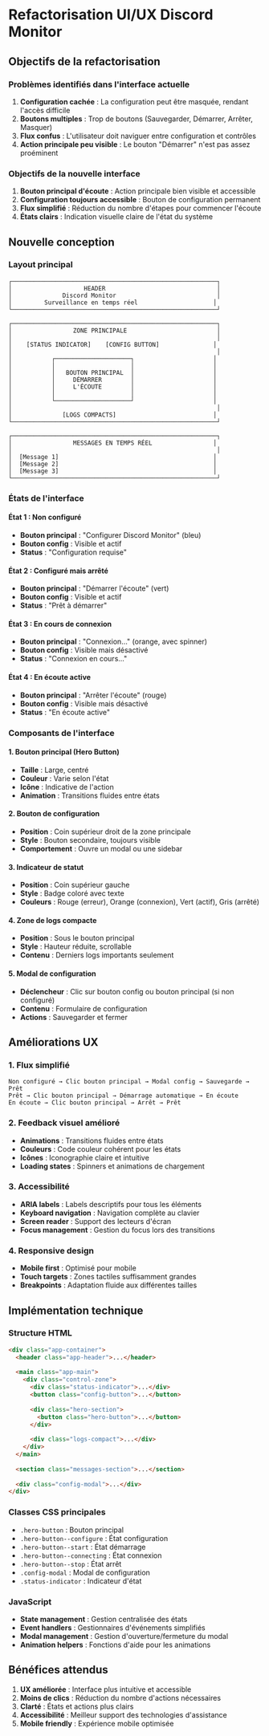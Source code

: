 # Refactorisation UI/UX Discord Monitor

## Objectifs de la refactorisation

### Problèmes identifiés dans l'interface actuelle
1. **Configuration cachée** : La configuration peut être masquée, rendant l'accès difficile
2. **Boutons multiples** : Trop de boutons (Sauvegarder, Démarrer, Arrêter, Masquer)
3. **Flux confus** : L'utilisateur doit naviguer entre configuration et contrôles
4. **Action principale peu visible** : Le bouton "Démarrer" n'est pas assez proéminent

### Objectifs de la nouvelle interface
1. **Bouton principal d'écoute** : Action principale bien visible et accessible
2. **Configuration toujours accessible** : Bouton de configuration permanent
3. **Flux simplifié** : Réduction du nombre d'étapes pour commencer l'écoute
4. **États clairs** : Indication visuelle claire de l'état du système

## Nouvelle conception

### Layout principal
```
┌─────────────────────────────────────────────────────────┐
│                    HEADER                               │
│              Discord Monitor                            │
│         Surveillance en temps réel                     │
└─────────────────────────────────────────────────────────┘

┌─────────────────────────────────────────────────────────┐
│                 ZONE PRINCIPALE                         │
│                                                         │
│    [STATUS INDICATOR]    [CONFIG BUTTON]               │
│                                                         │
│           ┌─────────────────────┐                      │
│           │                     │                      │
│           │   BOUTON PRINCIPAL  │                      │
│           │     DÉMARRER        │                      │
│           │     L'ÉCOUTE        │                      │
│           │                     │                      │
│           └─────────────────────┘                      │
│                                                         │
│              [LOGS COMPACTS]                           │
└─────────────────────────────────────────────────────────┘

┌─────────────────────────────────────────────────────────┐
│                 MESSAGES EN TEMPS RÉEL                 │
│                                                         │
│  [Message 1]                                           │
│  [Message 2]                                           │
│  [Message 3]                                           │
└─────────────────────────────────────────────────────────┘
```

### États de l'interface

#### État 1 : Non configuré
- **Bouton principal** : "Configurer Discord Monitor" (bleu)
- **Bouton config** : Visible et actif
- **Status** : "Configuration requise"

#### État 2 : Configuré mais arrêté
- **Bouton principal** : "Démarrer l'écoute" (vert)
- **Bouton config** : Visible et actif
- **Status** : "Prêt à démarrer"

#### État 3 : En cours de connexion
- **Bouton principal** : "Connexion..." (orange, avec spinner)
- **Bouton config** : Visible mais désactivé
- **Status** : "Connexion en cours..."

#### État 4 : En écoute active
- **Bouton principal** : "Arrêter l'écoute" (rouge)
- **Bouton config** : Visible mais désactivé
- **Status** : "En écoute active"

### Composants de l'interface

#### 1. Bouton principal (Hero Button)
- **Taille** : Large, centré
- **Couleur** : Varie selon l'état
- **Icône** : Indicative de l'action
- **Animation** : Transitions fluides entre états

#### 2. Bouton de configuration
- **Position** : Coin supérieur droit de la zone principale
- **Style** : Bouton secondaire, toujours visible
- **Comportement** : Ouvre un modal ou une sidebar

#### 3. Indicateur de statut
- **Position** : Coin supérieur gauche
- **Style** : Badge coloré avec texte
- **Couleurs** : Rouge (erreur), Orange (connexion), Vert (actif), Gris (arrêté)

#### 4. Zone de logs compacte
- **Position** : Sous le bouton principal
- **Style** : Hauteur réduite, scrollable
- **Contenu** : Derniers logs importants seulement

#### 5. Modal de configuration
- **Déclencheur** : Clic sur bouton config ou bouton principal (si non configuré)
- **Contenu** : Formulaire de configuration
- **Actions** : Sauvegarder et fermer

## Améliorations UX

### 1. Flux simplifié
```
Non configuré → Clic bouton principal → Modal config → Sauvegarde → Prêt
Prêt → Clic bouton principal → Démarrage automatique → En écoute
En écoute → Clic bouton principal → Arrêt → Prêt
```

### 2. Feedback visuel amélioré
- **Animations** : Transitions fluides entre états
- **Couleurs** : Code couleur cohérent pour les états
- **Icônes** : Iconographie claire et intuitive
- **Loading states** : Spinners et animations de chargement

### 3. Accessibilité
- **ARIA labels** : Labels descriptifs pour tous les éléments
- **Keyboard navigation** : Navigation complète au clavier
- **Screen reader** : Support des lecteurs d'écran
- **Focus management** : Gestion du focus lors des transitions

### 4. Responsive design
- **Mobile first** : Optimisé pour mobile
- **Touch targets** : Zones tactiles suffisamment grandes
- **Breakpoints** : Adaptation fluide aux différentes tailles

## Implémentation technique

### Structure HTML
```html
<div class="app-container">
  <header class="app-header">...</header>
  
  <main class="app-main">
    <div class="control-zone">
      <div class="status-indicator">...</div>
      <button class="config-button">...</button>
      
      <div class="hero-section">
        <button class="hero-button">...</button>
      </div>
      
      <div class="logs-compact">...</div>
    </div>
  </main>
  
  <section class="messages-section">...</section>
  
  <div class="config-modal">...</div>
</div>
```

### Classes CSS principales
- `.hero-button` : Bouton principal
- `.hero-button--configure` : État configuration
- `.hero-button--start` : État démarrage
- `.hero-button--connecting` : État connexion
- `.hero-button--stop` : État arrêt
- `.config-modal` : Modal de configuration
- `.status-indicator` : Indicateur d'état

### JavaScript
- **State management** : Gestion centralisée des états
- **Event handlers** : Gestionnaires d'événements simplifiés
- **Modal management** : Gestion d'ouverture/fermeture du modal
- **Animation helpers** : Fonctions d'aide pour les animations

## Bénéfices attendus

1. **UX améliorée** : Interface plus intuitive et accessible
2. **Moins de clics** : Réduction du nombre d'actions nécessaires
3. **Clarté** : États et actions plus clairs
4. **Accessibilité** : Meilleur support des technologies d'assistance
5. **Mobile friendly** : Expérience mobile optimisée

